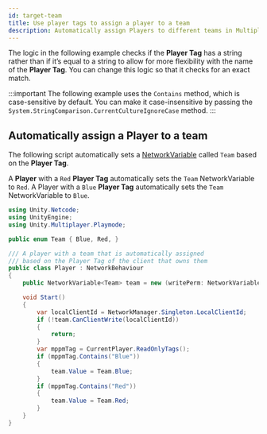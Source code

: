 ```yaml
---
id: target-team
title: Use player tags to assign a player to a team
description: Automatically assign Players to different teams in Multiplayer Play Mode.
---
```


The logic in the following example checks if the **Player Tag** has a string rather than if it’s equal to a string to allow for more flexibility with the name of the **Player Tag**. You can change this logic so that it checks for an exact match.

:::important
The following example uses the `Contains` method, which is case-sensitive by default. You can make it case-insensitive by passing the `System.StringComparison.CurrentCultureIgnoreCase` method.
:::

## Automatically assign a Player to a team

The following script automatically sets a [NetworkVariable](https://docs-multiplayer.unity3d.com/netcode/current/basics/networkvariable/) called `Team` based on the **Player Tag**.

A **Player** with a `Red` **Player Tag** automatically sets the `Team` NetworkVariable to `Red`. A Player with a `Blue` **Player Tag** automatically sets the `Team` NetworkVariable to `Blue`.

```csharp
using Unity.Netcode;
using UnityEngine;
using Unity.Multiplayer.Playmode;

public enum Team { Blue, Red, }

/// A player with a team that is automatically assigned
/// based on the Player Tag of the client that owns them
public class Player : NetworkBehaviour
{
    public NetworkVariable<Team> team = new (writePerm: NetworkVariableWritePermission.Owner);

    void Start()
    {
        var localClientId = NetworkManager.Singleton.LocalClientId;
        if (!team.CanClientWrite(localClientId))
        {
            return;
        }
        var mppmTag = CurrentPlayer.ReadOnlyTags();
        if (mppmTag.Contains("Blue"))
        {
            team.Value = Team.Blue;
        }
        if (mppmTag.Contains("Red"))
        {
            team.Value = Team.Red;
        }
    }
}
```
